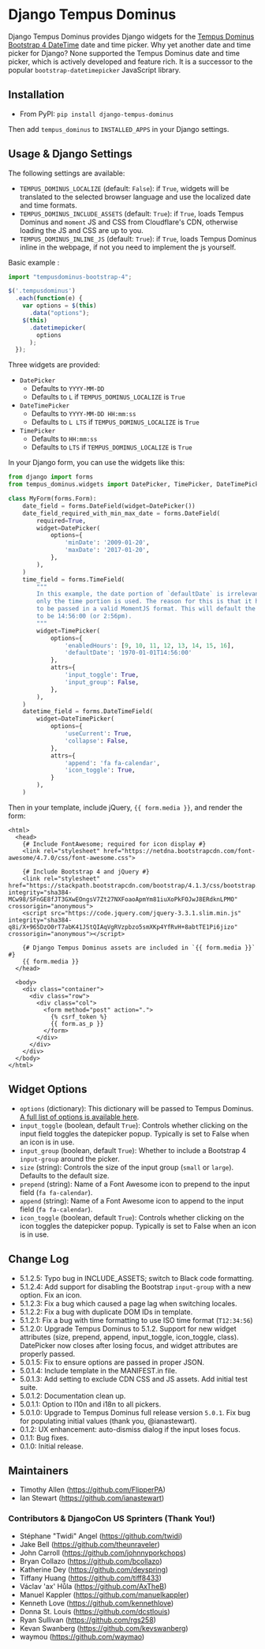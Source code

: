 # Django Tempus Dominus

Django Tempus Dominus provides Django widgets for the [Tempus Dominus Bootstrap 4 DateTime](https://tempusdominus.github.io/bootstrap-4/ "Tempus Dominus") date and time picker. Why yet another date and time picker for Django? None supported the Tempus Dominus date and time picker, which is actively developed and feature rich. It is a successor to the popular `bootstrap-datetimepicker` JavaScript library.

## Installation

* From PyPI: `pip install django-tempus-dominus`

Then add `tempus_dominus` to `INSTALLED_APPS` in your Django settings.

## Usage & Django Settings

The following settings are available:

* `TEMPUS_DOMINUS_LOCALIZE` (default: `False`): if `True`, widgets will be translated to the selected browser language and use the localized date and time formats.
* `TEMPUS_DOMINUS_INCLUDE_ASSETS` (default: `True`): if `True`, loads Tempus Dominus and `moment` JS and CSS from Cloudflare's CDN, otherwise loading the JS and CSS are up to you.
* `TEMPUS_DOMINUS_INLINE_JS` (default: `True`): if `True`, loads Tempus Dominus inline in the webpage, if not you need to implement the js yourself.

Basic example :
```JavaScript
import "tempusdominus-bootstrap-4";

$('.tempusdominus')
  .each(function(e) {
    var options = $(this)
      .data("options");
    $(this)
      .datetimepicker(
        options
      );
  });
```

Three widgets are provided:

* `DatePicker`
    * Defaults to `YYYY-MM-DD`
    * Defaults to `L` if `TEMPUS_DOMINUS_LOCALIZE` is `True`
* `DateTimePicker`
    * Defaults to `YYYY-MM-DD HH:mm:ss`
    * Defaults to `L LTS` if `TEMPUS_DOMINUS_LOCALIZE` is `True`
* `TimePicker`
    * Defaults to `HH:mm:ss`
    * Defaults to `LTS` if `TEMPUS_DOMINUS_LOCALIZE` is `True`

In your Django form, you can use the widgets like this:

```python
from django import forms
from tempus_dominus.widgets import DatePicker, TimePicker, DateTimePicker

class MyForm(forms.Form):
    date_field = forms.DateField(widget=DatePicker())
    date_field_required_with_min_max_date = forms.DateField(
        required=True,
        widget=DatePicker(
            options={
                'minDate': '2009-01-20',
                'maxDate': '2017-01-20',
            },
        ),
    )
    time_field = forms.TimeField(
        """
        In this example, the date portion of `defaultDate` is irrelevant;
        only the time portion is used. The reason for this is that it has
        to be passed in a valid MomentJS format. This will default the time
        to be 14:56:00 (or 2:56pm).
        """
        widget=TimePicker(
            options={
                'enabledHours': [9, 10, 11, 12, 13, 14, 15, 16],
                'defaultDate': '1970-01-01T14:56:00'
            },
            attrs={
                'input_toggle': True,
                'input_group': False,
            },
        ),
    )
    datetime_field = forms.DateTimeField(
        widget=DateTimePicker(
            options={
                'useCurrent': True,
                'collapse': False,
            },
            attrs={
                'append': 'fa fa-calendar',
                'icon_toggle': True,
            }
        ),
    )
```

Then in your template, include jQuery, `{{ form.media }}`, and render the form:

```HTML+Django
<html>
  <head>
    {# Include FontAwesome; required for icon display #}
    <link rel="stylesheet" href="https://netdna.bootstrapcdn.com/font-awesome/4.7.0/css/font-awesome.css">

    {# Include Bootstrap 4 and jQuery #}
    <link rel="stylesheet" href="https://stackpath.bootstrapcdn.com/bootstrap/4.1.3/css/bootstrap.min.css" integrity="sha384-MCw98/SFnGE8fJT3GXwEOngsV7Zt27NXFoaoApmYm81iuXoPkFOJwJ8ERdknLPMO" crossorigin="anonymous">
    <script src="https://code.jquery.com/jquery-3.3.1.slim.min.js" integrity="sha384-q8i/X+965DzO0rT7abK41JStQIAqVgRVzpbzo5smXKp4YfRvH+8abtTE1Pi6jizo" crossorigin="anonymous"></script>

    {# Django Tempus Dominus assets are included in `{{ form.media }}` #}
    {{ form.media }}
  </head>

  <body>
    <div class="container">
      <div class="row">
        <div class="col">
          <form method="post" action=".">
            {% csrf_token %}
            {{ form.as_p }}
          </form>
        </div>
      </div>
    </div>
  </body>
</html>
```

## Widget Options

* `options` (dictionary): This dictionary will be passed to Tempus Dominus. [A full list of options is available here](https://tempusdominus.github.io/bootstrap-4/Options/).
* `input_toggle` (boolean, default `True`): Controls whether clicking on the input field toggles the datepicker popup. Typically is set to False when an icon is in use.
* `input_group` (boolean, default `True`): Whether to include a Bootstrap 4 `input-group` around the picker.
* `size` (string): Controls the size of the input group (`small` or `large`). Defaults to the default size.
* `prepend` (string): Name of a Font Awesome icon to prepend to the input field (`fa fa-calendar`).
* `append` (string): Name of a Font Awesome icon to append to the input field (`fa fa-calendar`).
* `icon_toggle` (boolean, default `True`): Controls whether clicking on the icon toggles the datepicker popup. Typically is set to False when an icon is in use.

## Change Log

* 5.1.2.5: Typo bug in INCLUDE_ASSETS; switch to Black code formatting.
* 5.1.2.4: Add support for disabling the Bootstrap `input-group` with a new option. Fix an icon.
* 5.1.2.3: Fix a bug which caused a page lag when switching locales.
* 5.1.2.2: Fix a bug with duplicate DOM IDs in template.
* 5.1.2.1: Fix a bug with time formatting to use ISO time format (`T12:34:56`)
* 5.1.2.0: Upgrade Tempus Dominus to 5.1.2. Support for new widget attributes (size, prepend, append, input_toggle, icon_toggle, class). DatePicker now closes after losing focus, and widget attributes are properly passed.
* 5.0.1.5: Fix to ensure options are passed in proper JSON.
* 5.0.1.4: Include template in the MANIFEST.in file.
* 5.0.1.3: Add setting to exclude CDN CSS and JS assets. Add initial test suite.
* 5.0.1.2: Documentation clean up.
* 5.0.1.1: Option to l10n and i18n to all pickers.
* 5.0.1.0: Upgrade to Tempus Dominus full release version `5.0.1`. Fix bug for populating initial values (thank you, @ianastewart).
* 0.1.2: UX enhancement: auto-dismiss dialog if the input loses focus.
* 0.1.1: Bug fixes.
* 0.1.0: Initial release.

## Maintainers

* Timothy Allen (https://github.com/FlipperPA)
* Ian Stewart (https://github.com/ianastewart)

### Contributors & DjangoCon US Sprinters (Thank You!)

* Stéphane "Twidi" Angel (https://github.com/twidi)
* Jake Bell (https://github.com/theunraveler)
* John Carroll (https://github.com/johnnyporkchops)
* Bryan Collazo (https://github.com/bcollazo)
* Katherine Dey (https://github.com/deyspring)
* Tiffany Huang (https://github.com/tiff8433)
* Václav 'ax' Hůla (https://github.com/AxTheB)
* Manuel Kappler (https://github.com/manuelkappler)
* Kenneth Love (https://github.com/kennethlove)
* Donna St. Louis (https://github.com/dcstlouis)
* Ryan Sullivan (https://github.com/rgs258)
* Kevan Swanberg (https://github.com/kevswanberg)
* waymou (https://github.com/waymao)

